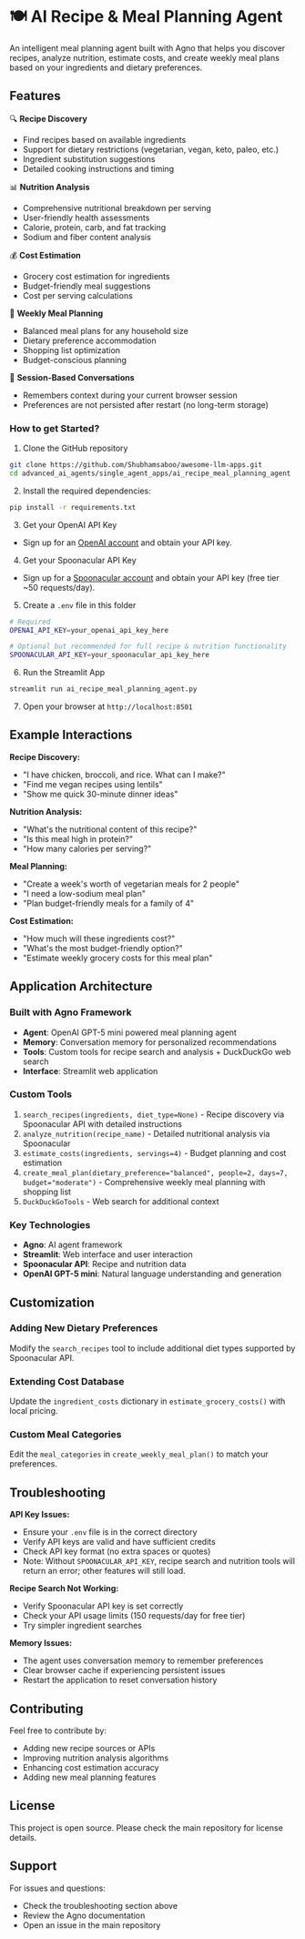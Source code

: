 # 🍽️ AI Recipe & Meal Planning Agent

An intelligent meal planning agent built with Agno that helps you discover recipes, analyze nutrition, estimate costs, and create weekly meal plans based on your ingredients and dietary preferences.

## Features

🔍 **Recipe Discovery**
- Find recipes based on available ingredients
- Support for dietary restrictions (vegetarian, vegan, keto, paleo, etc.)
- Ingredient substitution suggestions
- Detailed cooking instructions and timing

📊 **Nutrition Analysis**
- Comprehensive nutritional breakdown per serving
- User-friendly health assessments
- Calorie, protein, carb, and fat tracking
- Sodium and fiber content analysis

💰 **Cost Estimation**
- Grocery cost estimation for ingredients
- Budget-friendly meal suggestions
- Cost per serving calculations

📅 **Weekly Meal Planning**
- Balanced meal plans for any household size
- Dietary preference accommodation
- Shopping list optimization
- Budget-conscious planning

🧠 **Session-Based Conversations**
- Remembers context during your current browser session
- Preferences are not persisted after restart (no long-term storage)

### How to get Started?

1. Clone the GitHub repository

```bash
git clone https://github.com/Shubhamsaboo/awesome-llm-apps.git
cd advanced_ai_agents/single_agent_apps/ai_recipe_meal_planning_agent
```

2. Install the required dependencies:

```bash
pip install -r requirements.txt
```

3. Get your OpenAI API Key

- Sign up for an [OpenAI account](https://platform.openai.com/) and obtain your API key.

4. Get your Spoonacular API Key

- Sign up for a [Spoonacular account](https://spoonacular.com/food-api) and obtain your API key (free tier ~50 requests/day).

5. Create a `.env` file in this folder

```bash
# Required
OPENAI_API_KEY=your_openai_api_key_here

# Optional but recommended for full recipe & nutrition functionality
SPOONACULAR_API_KEY=your_spoonacular_api_key_here
```

6. Run the Streamlit App

```bash
streamlit run ai_recipe_meal_planning_agent.py
```

7. Open your browser at `http://localhost:8501`

## Example Interactions

**Recipe Discovery:**
- "I have chicken, broccoli, and rice. What can I make?"
- "Find me vegan recipes using lentils"
- "Show me quick 30-minute dinner ideas"

**Nutrition Analysis:**
- "What's the nutritional content of this recipe?"
- "Is this meal high in protein?"
- "How many calories per serving?"

**Meal Planning:**
- "Create a week's worth of vegetarian meals for 2 people"
- "I need a low-sodium meal plan"
- "Plan budget-friendly meals for a family of 4"

**Cost Estimation:**
- "How much will these ingredients cost?"
- "What's the most budget-friendly option?"
- "Estimate weekly grocery costs for this meal plan"

## Application Architecture

### Built with Agno Framework
- **Agent**: OpenAI GPT-5 mini powered meal planning agent
- **Memory**: Conversation memory for personalized recommendations
- **Tools**: Custom tools for recipe search and analysis + DuckDuckGo web search
- **Interface**: Streamlit web application

### Custom Tools
1. `search_recipes(ingredients, diet_type=None)` - Recipe discovery via Spoonacular API with detailed instructions
2. `analyze_nutrition(recipe_name)` - Detailed nutritional analysis via Spoonacular
3. `estimate_costs(ingredients, servings=4)` - Budget planning and cost estimation
4. `create_meal_plan(dietary_preference="balanced", people=2, days=7, budget="moderate")` - Comprehensive weekly meal planning with shopping list
5. `DuckDuckGoTools` - Web search for additional context

### Key Technologies
- **Agno**: AI agent framework
- **Streamlit**: Web interface and user interaction
- **Spoonacular API**: Recipe and nutrition data
- **OpenAI GPT-5 mini**: Natural language understanding and generation

## Customization

### Adding New Dietary Preferences
Modify the `search_recipes` tool to include additional diet types supported by Spoonacular API.

### Extending Cost Database
Update the `ingredient_costs` dictionary in `estimate_grocery_costs()` with local pricing.

### Custom Meal Categories
Edit the `meal_categories` in `create_weekly_meal_plan()` to match your preferences.

## Troubleshooting

**API Key Issues:**
- Ensure your `.env` file is in the correct directory
- Verify API keys are valid and have sufficient credits
- Check API key format (no extra spaces or quotes)
 - Note: Without `SPOONACULAR_API_KEY`, recipe search and nutrition tools will return an error; other features will still load.

**Recipe Search Not Working:**
- Verify Spoonacular API key is set correctly
- Check your API usage limits (150 requests/day for free tier)
- Try simpler ingredient searches

**Memory Issues:**
- The agent uses conversation memory to remember preferences
- Clear browser cache if experiencing persistent issues
- Restart the application to reset conversation history

## Contributing

Feel free to contribute by:
- Adding new recipe sources or APIs
- Improving nutrition analysis algorithms
- Enhancing cost estimation accuracy
- Adding new meal planning features

## License

This project is open source. Please check the main repository for license details.

## Support

For issues and questions:
- Check the troubleshooting section above
- Review the Agno documentation
- Open an issue in the main repository

